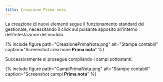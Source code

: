 ```yaml
---
title: Creazione Prima nota
---
```


La creazione di nuovi elementi segue il funzionamento standard del gestionale, necessitando il click sul pulsante apposito all'interno dell'intestazione del modulo.

{% include figure path="CreazionePrimaNota.png" alt="Stampe contabili" caption="Screenshot creazione
**Prima nota**" %}

Successivamente si prosegue compilando i campi sottostanti:

{% include figure path="CampiPrimaNota.png" alt="Stampe contabili" caption="Screenshot campi
**Prima nota**" %}







